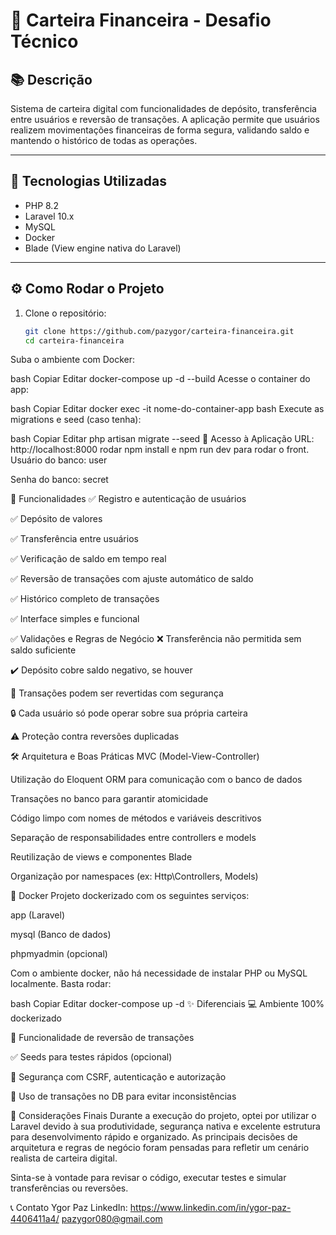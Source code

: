 # 💼 Carteira Financeira - Desafio Técnico

## 📚 Descrição

Sistema de carteira digital com funcionalidades de depósito, transferência entre usuários e reversão de transações. A aplicação permite que usuários realizem movimentações financeiras de forma segura, validando saldo e mantendo o histórico de todas as operações.

---

## 🚀 Tecnologias Utilizadas

- PHP 8.2
- Laravel 10.x
- MySQL
- Docker
- Blade (View engine nativa do Laravel)

---

## ⚙️ Como Rodar o Projeto

1. Clone o repositório:
   ```bash
   git clone https://github.com/pazygor/carteira-financeira.git
   cd carteira-financeira
Suba o ambiente com Docker:

bash
Copiar
Editar
docker-compose up -d --build
Acesse o container do app:

bash
Copiar
Editar
docker exec -it nome-do-container-app bash
Execute as migrations e seed (caso tenha):

bash
Copiar
Editar
php artisan migrate --seed
🔐 Acesso à Aplicação
URL: http://localhost:8000
rodar npm install e npm run dev para rodar o front.
Usuário do banco: user

Senha do banco: secret

🧪 Funcionalidades
✅ Registro e autenticação de usuários

✅ Depósito de valores

✅ Transferência entre usuários

✅ Verificação de saldo em tempo real

✅ Reversão de transações com ajuste automático de saldo

✅ Histórico completo de transações

✅ Interface simples e funcional

✅ Validações e Regras de Negócio
❌ Transferência não permitida sem saldo suficiente

✔️ Depósito cobre saldo negativo, se houver

🔁 Transações podem ser revertidas com segurança

🔒 Cada usuário só pode operar sobre sua própria carteira

⚠️ Proteção contra reversões duplicadas

🛠️ Arquitetura e Boas Práticas
MVC (Model-View-Controller)

Utilização do Eloquent ORM para comunicação com o banco de dados

Transações no banco para garantir atomicidade

Código limpo com nomes de métodos e variáveis descritivos

Separação de responsabilidades entre controllers e models

Reutilização de views e componentes Blade

Organização por namespaces (ex: Http\Controllers, Models)

🐳 Docker
Projeto dockerizado com os seguintes serviços:

app (Laravel)

mysql (Banco de dados)

phpmyadmin (opcional)

Com o ambiente docker, não há necessidade de instalar PHP ou MySQL localmente. Basta rodar:

bash
Copiar
Editar
docker-compose up -d
✨ Diferenciais
💻 Ambiente 100% dockerizado

🔁 Funcionalidade de reversão de transações

✅ Seeds para testes rápidos (opcional)

🔐 Segurança com CSRF, autenticação e autorização

🔄 Uso de transações no DB para evitar inconsistências

💬 Considerações Finais
Durante a execução do projeto, optei por utilizar o Laravel devido à sua produtividade, segurança nativa e excelente estrutura para desenvolvimento rápido e organizado. As principais decisões de arquitetura e regras de negócio foram pensadas para refletir um cenário realista de carteira digital.

Sinta-se à vontade para revisar o código, executar testes e simular transferências ou reversões.

📞 Contato
Ygor Paz
LinkedIn: https://www.linkedin.com/in/ygor-paz-4406411a4/
pazygor080@gmail.com